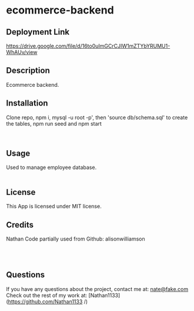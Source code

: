 # ecommerce-backend
## Deployment Link
https://drive.google.com/file/d/16to0uImGCrCJIW1mZTYbYRUMU1-WhAUv/view


## Description

Ecommerce backend. <br />

## Installation

Clone repo, npm i, mysql -u root -p', then 'source db/schema.sql' to create the tables, npm run seed and npm start


<br />

## Usage

Used to manage employee database. <br />
 <br />


## License
  This App is licensed under MIT license. <br />
  
## Credits
Nathan
Code partially used from Github: alisonwilliamson

 <br />
 



<br />

## Questions
If you have any questions about the project, contact me at: 
nate@fake.com <br />
Check out the rest of my work at: 
[Nathan1133](https://github.com/Nathan1133
  /) <br />
